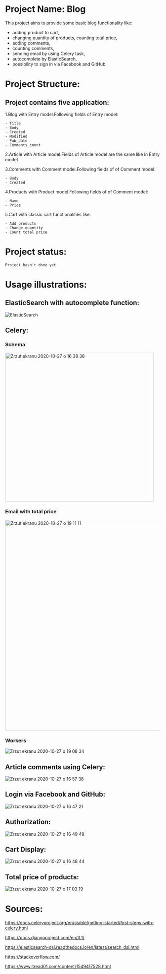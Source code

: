 # Project Name: Blog

  This project aims to provide some basic blog functionality like:

  - adding product to cart, 
  - changing quantity of products, counting total price,
  - adding comments,
  - counting comments,
  - sending email by using Celery task,
  - autocomplete by ElasticSearch,
  - possibility to sign in via Facebook and GitHub.

# Project Structure:

  ## Project contains five application:
  
  1.Blog with Entry model.Following fields of Entry model:

    - Title
    - Body
    - Created
    - Modified
    - Pub_date
    - Comments_count

  2.Article with Article model.Fields of Article model are the same like in Entry model

  3.Comments with Comment model.Following fields of  of Comment model:

    - Body
    - Created

  4.Products with Product model.Following fields of  of Comment model:

    - Name
    - Price

  5.Cart with classic cart functionalities like:

    - Add products
    - Change quantity
    - Count total price

# Project status:

  	Project hasn't done yet
  
# Usage illustrations:  	
  ## ElasticSearch with autocomplete function:  	
  
  ![ElasticSearch](https://user-images.githubusercontent.com/56914063/97323190-d2626680-1870-11eb-9fb1-ebb8f333c130.png)

  ## Celery:
  
  ### Schema

  <img width="480" alt="Zrzut ekranu 2020-10-27 o 16 38 38" src="https://user-images.githubusercontent.com/56914063/97325149-f757d900-1872-11eb-8fcb-ce17a51b5b99.png">
  
  ### Email with total price
  
<img width="679" alt="Zrzut ekranu 2020-10-27 o 19 11 11" src="https://user-images.githubusercontent.com/56914063/97345423-56751800-188a-11eb-9ff2-4e82cc694efb.png">

    
  ### Workers
  ![Zrzut ekranu 2020-10-27 o 19 08 34](https://user-images.githubusercontent.com/56914063/97345592-86242000-188a-11eb-80b6-363efcaaecb9.png)


  
  ## Article comments using Celery:
  
  ![Zrzut ekranu 2020-10-27 o 16 57 38](https://user-images.githubusercontent.com/56914063/97327737-8e259500-1875-11eb-9e60-13fdfe0ebb3c.png)
  
  ## Login via Facebook and GitHub:
  
  ![Zrzut ekranu 2020-10-27 o 16 47 21](https://user-images.githubusercontent.com/56914063/97326274-202c9e00-1874-11eb-9168-3ca98d88637a.png)
  
  ## Authorization:
  
  ![Zrzut ekranu 2020-10-27 o 16 49 49](https://user-images.githubusercontent.com/56914063/97326625-7994cd00-1874-11eb-86dc-9620b52dc2eb.png)

  ## Cart Display:
  
  ![Zrzut ekranu 2020-10-27 o 16 48 44](https://user-images.githubusercontent.com/56914063/97326455-510cd300-1874-11eb-9241-afd6e98e339f.png)

  ## Total price of products:

  ![Zrzut ekranu 2020-10-27 o 17 03 19](https://user-images.githubusercontent.com/56914063/97328512-6256df00-1876-11eb-8fb6-457f19b3bb41.png)

  
# Sources:

https://docs.celeryproject.org/en/stable/getting-started/first-steps-with-celery.html

https://docs.djangoproject.com/en/3.1/

https://elasticsearch-dsl.readthedocs.io/en/latest/search_dsl.html

https://stackoverflow.com/

https://www.itread01.com/content/1549417528.html
